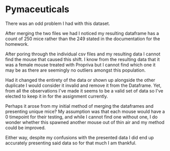 # Pymaceuticals

There was an odd problem I had with this dataset.



After merging the two files we had I noticed my resulting dataframe has a count of 250 mice rather than the 249 stated in the documentation for the homework.

After poring through the individual csv files and my resulting data I cannot find the mouse that caused this shift. I know from the resulting data that it was a female mouse treated with Propriva but I cannot find which one it may be as there are seemingly no outliers amongst this population.

Had it changed the entirety of the data or shown up alongside the other duplicate I would consider it invalid and remove it from the Dataframe. Yet, from all the observations I've made it seems to be a valid set of data so I've elected to keep it in for the assignment currently.

Perhaps it arose from my initial method of merging the dataframes and presenting unique mice? My assumption was that each mouse would have a 0 timepoint for their testing, and while I cannot find one without one, I do wonder whether this spawned another mouse out of thin air and my method could be improved.

Either way, despite my confusions with the presented data I did end up accurately presenting said data so for that much I am thankful.
